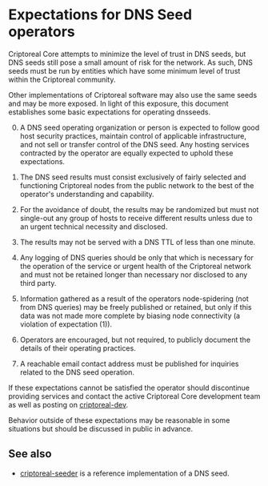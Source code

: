 Expectations for DNS Seed operators
====================================

Criptoreal Core attempts to minimize the level of trust in DNS seeds,
but DNS seeds still pose a small amount of risk for the network.
As such, DNS seeds must be run by entities which have some minimum
level of trust within the Criptoreal community.

Other implementations of Criptoreal software may also use the same
seeds and may be more exposed. In light of this exposure, this
document establishes some basic expectations for operating dnsseeds.

0. A DNS seed operating organization or person is expected to follow good
host security practices, maintain control of applicable infrastructure,
and not sell or transfer control of the DNS seed. Any hosting services
contracted by the operator are equally expected to uphold these expectations.

1. The DNS seed results must consist exclusively of fairly selected and
functioning Criptoreal nodes from the public network to the best of the
operator's understanding and capability.

2. For the avoidance of doubt, the results may be randomized but must not
single-out any group of hosts to receive different results unless due to an
urgent technical necessity and disclosed.

3. The results may not be served with a DNS TTL of less than one minute.

4. Any logging of DNS queries should be only that which is necessary
for the operation of the service or urgent health of the Criptoreal
network and must not be retained longer than necessary nor disclosed
to any third party.

5. Information gathered as a result of the operators node-spidering
(not from DNS queries) may be freely published or retained, but only
if this data was not made more complete by biasing node connectivity
(a violation of expectation (1)).

6. Operators are encouraged, but not required, to publicly document the
details of their operating practices.

7. A reachable email contact address must be published for inquiries
related to the DNS seed operation.

If these expectations cannot be satisfied the operator should
discontinue providing services and contact the active Criptoreal
Core development team as well as posting on
[criptoreal-dev](https://groups.google.com/forum/#!forum/criptoreal-dev).

Behavior outside of these expectations may be reasonable in some
situations but should be discussed in public in advance.

See also
----------
- [criptoreal-seeder](https://github.com/pooler/criptoreal-seeder) is a reference implementation of a DNS seed.
